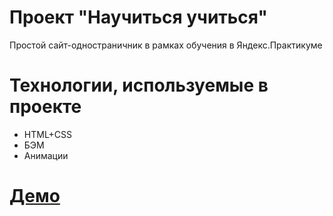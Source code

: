 #  Проект "Научиться учиться"
Простой сайт-одностраничник в рамках обучения в Яндекс.Практикуме

# Технологии, используемые в проекте
- HTML+CSS
- БЭМ
- Анимации

# [Демо](https://yelex.github.io/how-to-learn/) 
